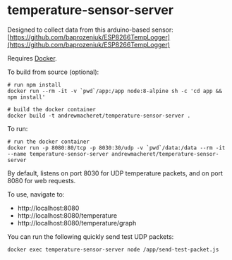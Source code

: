 # temperature-sensor-server

Designed to collect data from this arduino-based sensor: [https://github.com/baprozeniuk/ESP8266TempLogger](https://github.com/baprozeniuk/ESP8266TempLogger)

Requires [Docker](https://www.docker.com/get-docker).

To build from source (optional):

```
# run npm install
docker run --rm -it -v `pwd`/app:/app node:8-alpine sh -c 'cd app && npm install'

# build the docker container
docker build -t andrewmacheret/temperature-sensor-server .
```

To run:

```
# run the docker container
docker run -p 8080:80/tcp -p 8030:30/udp -v `pwd`/data:/data --rm -it --name temperature-sensor-server andrewmacheret/temperature-sensor-server
```

By default, listens on port 8030 for UDP temperature packets, and on port 8080 for web requests.

To use, navigate to:
 * http://localhost:8080
 * http://localhost:8080/temperature
 * http://localhost:8080/temperature/graph

You can run the following quickly send test UDP packets:
```
docker exec temperature-sensor-server node /app/send-test-packet.js
```
